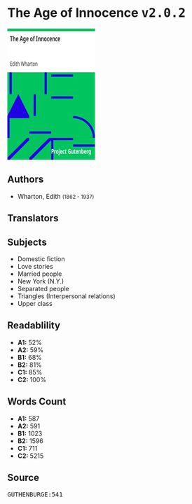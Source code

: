 # The Age of Innocence <kbd>v2.0.2</kbd>

![](./cover.medium.jpg "")

## Authors


 - Wharton, Edith <small>(1862 - 1937)</small>

## Translators



## Subjects


 - Domestic fiction
 - Love stories
 - Married people
 - New York (N.Y.)
 - Separated people
 - Triangles (Interpersonal relations)
 - Upper class

## Readablility


 - **A1:** 52%
 - **A2:** 59%
 - **B1:** 68%
 - **B2:** 81%
 - **C1:** 85%
 - **C2:** 100%

## Words Count


 - **A1:** 587
 - **A2:** 591
 - **B1:** 1023
 - **B2:** 1596
 - **C1:** 711
 - **C2:** 5215

## Source


<kbd>GUTHENBURGE:541</kbd>
